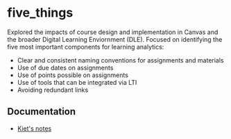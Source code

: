 # five_things

Explored the impacts of course design and implementation in Canvas and the broader Digital Learning Enviornment (DLE). Focused on identifying the five most important components for learning analytics:

- Clear and consistent naming conventions for assignments and materials
- Use of due dates on assignments
- Use of points possible on assignments
- Use of tools that can be integrated via LTI
- Avoiding redundant links


## Documentation
* [Kiet's notes](https://docs.google.com/document/d/1FlhjTGRYDYahCOnAHmxoyTK_6d-lSGL3GH-ebdR1-Fo/edit?usp=sharing)
